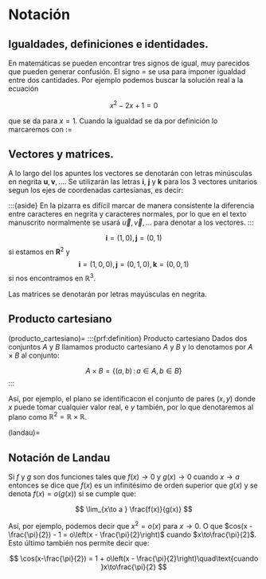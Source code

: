 # Notación

## Igualdades, definiciones e identidades.

En matemáticas se pueden encontrar tres signos de igual, muy parecidos que pueden generar confusión. El signo $=$ se usa para imponer igualdad entre dos cantidades. Por ejemplo podemos buscar la solución real a la ecuación

$$
x^2 - 2x + 1 = 0
$$

que se da para $x=1$. Cuando la igualdad se da por definición lo marcaremos con $:=$


## Vectores y matrices.

A lo largo del los apuntes los vectores se denotarán con letras minúsculas en negrita $\mathbf{u},\mathbf{v},\dots$. Se utilizarán las letras $\mathbf{i}$, $\mathbf{j}$ y $\mathbf{k}$ para los 3 vectores unitarios segun los ejes de coordenadas cartesianas, es decir: 

:::{aside}
En la pizarra es difícil marcar de manera consistente la diferencia entre caracteres en negrita y caracteres normales, por lo que en el texto manuscrito normalmente se usará $\vec{u},\vec{v},\dots$ para denotar a los vectores.
:::


$$
\mathbf{i}=(1,0),\,\mathbf{j}=(0,1)
$$
si estamos en $\mathbf{R}^2$ y 
$$
\mathbf{i}=(1,0,0),\,\mathbf{j}=(0,1,0),\,\mathbf{k}=(0,0,1)
$$
si nos encontramos en $\mathbb{R}^3$.


Las matrices se denotarán por letras mayúsculas en negrita.

## Producto cartesiano

(producto_cartesiano)=
:::{prf:definition} Producto cartesiano
Dados dos conjuntos $A$ y $B$ llamamos producto cartesiano $A$ y $B$ y lo denotamos por $A\times B$ al conjunto:

$$
A \times B = \left\{ (a,b)\,:\, a\in A,\, b\in B \right\}
$$
:::

Así, por ejemplo, el plano se identificacon el conjunto de pares $(x,y)$ donde $x$ puede tomar cualquier valor real, e $y$ también, por lo que denotaremos al plano como $\mathbb{R}^2=\mathbb{R}\times\mathbb{R}$.


(landau)=
## Notación de Landau

Si $f$ y $g$ son dos funciones tales que $f(x)\to 0$ y $g(x)\to 0$ cuando $x\to a$ entonces se dice que $f(x)$ es un infinitésimo de orden superior que $g(x)$ y se denota $f(x) = o(g(x))$ si se cumple que:

$$
\lim_{x\to a } \frac{f(x)}{g(x)}
$$

Así, por ejemplo, podemos decir que $x^2 = o(x)$ para $x\to 0$. O que $cos(x - \frac{\pi}{2}) - 1 = o\left(x - \frac{\pi}{2}\right)$ cuando $x\to\frac{\pi}{2}$. Esto último también nos permite decir que:

$$
\cos(x-\frac{\pi}{2}) = 1 + o\left(x - \frac{\pi}{2}\right)\quad\text{cuando }x\to\frac{\pi}{2}
$$


